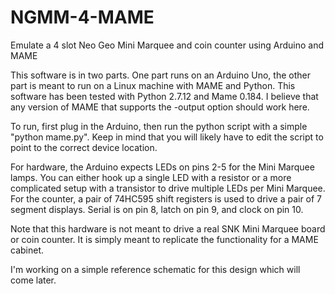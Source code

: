# NGMM-4-MAME
Emulate a 4 slot Neo Geo Mini Marquee and coin counter using Arduino and MAME

This software is in two parts. One part runs on an Arduino Uno, the other part is meant to run on a Linux machine with MAME and Python. This software has been tested with Python 2.7.12 and Mame 0.184. I believe that any version of MAME that supports the -output option should work here. 

To run, first plug in the Arduino, then run the python script with a simple "python mame.py". Keep in mind that you will likely have to edit the script to point to the correct device location.

For hardware, the Arduino expects LEDs on pins 2-5 for the Mini Marquee lamps. You can either hook up a single LED with a resistor or a more complicated setup with a transistor to drive multiple LEDs per Mini Marquee. For the counter, a pair of 74HC595 shift registers is used to drive a pair of 7 segment displays. Serial is on pin 8, latch on pin 9, and clock on pin 10.

Note that this hardware is not meant to drive a real SNK Mini Marquee board or coin counter. It is simply meant to replicate the functionality for a MAME cabinet. 

I'm working on a simple reference schematic for this design which will come later. 
